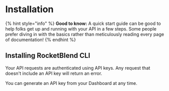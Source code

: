 # Installation

{% hint style="info" %}
**Good to know:** A quick start guide can be good to help folks get up and running with your API in a few steps. Some people prefer diving in with the basics rather than meticulously reading every page of documentation!
{% endhint %}

## Installing RocketBlend CLI

Your API requests are authenticated using API keys. Any request that doesn't include an API key will return an error.

You can generate an API key from your Dashboard at any time.
